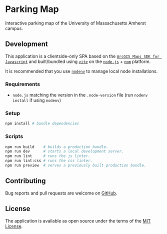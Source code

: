 # Parking Map

Interactive parking map of the University of Massachusetts Amherst campus.

## Development

This application is a clientside-only SPA based on the [`ArcGIS Maps SDK for Javascript`][arcgis-sdk] and built/bundled
using [`vite`][vite] on the [`node.js`][nodejs] + [`npm`][npm] platform.

It is recommended that you use [`nodenv`][nodenv] to manage local node installations.

### Requirements

- `node.js` matching the version in the `.node-version` file (run `nodenv install` if using `nodenv`)

### Setup

```sh
npm install # bundle dependencies
```

### Scripts

```sh
npm run build    # builds a production bundle.
npm run dev      # starts a local development server.
npm run lint     # runs the js linter.
npm run lint:css # runs the css linter.
npm run preview  # serves a previously built production bundle.
```

## Contributing

Bug reports and pull requests are welcome on [GitHub][github].

## License

The application is available as open source under the terms of the [MIT License][license].

[arcgis-sdk]: https://developers.arcgis.com/javascript/latest/
[github]: https://github.com/umts/parking-map
[license]: https://opensource.org/licenses/MIT
[nodejs]: https://nodejs.org
[nodenv]: https://github.com/nodenv/nodenv
[npm]: https://www.npmjs.com
[vite]: https://vitejs.dev
